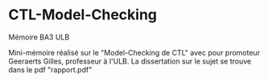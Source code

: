 # CTL-Model-Checking
Mémoire BA3 ULB

Mini-mémoire réalisé sur le "Model-Checking de CTL" avec pour promoteur Geeraerts Gilles, professeur à l'ULB.
La dissertation sur le sujet se trouve dans le pdf "rapport.pdf"

